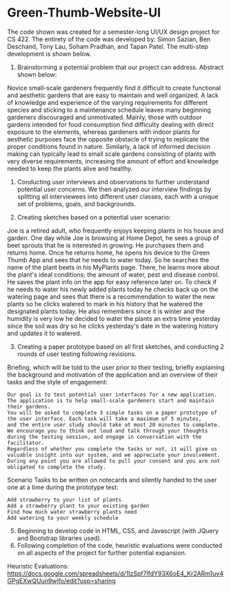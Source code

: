 # Green-Thumb-Website-UI
The code shown was created for a semester-long UI/UX design project for CS 422.
The entirety of the code was developed by: Simon Sazian, Ben Deschand, Tony Lau, Soham Pradhan, and Tapan Patel.
The multi-step development is shown below.

1) Brainstorming a potential problem that our project can address. Abstract shown below:
  
  Novice small-scale gardeners frequently find it difficult to create functional and aesthetic gardens that are easy to maintain and well organized.
  A lack of knowledge and experience of the varying requirements for different species and sticking to a maintenance schedule leaves many beginning gardeners 
  discouraged and unmotivated. Mainly, those with outdoor gardens intended for food consumption find difficulty dealing with direct exposure to the elements, 
  whereas gardeners with indoor plants for aesthetic purposes face the opposite obstacle of trying to replicate the proper conditions found in nature. 
  Similarly, a lack of informed decision making can typically lead to small scale gardens consisting of plants with very diverse requirements, increasing the 
  amount of effort and knowledge needed to keep the plants alive and healthy.

1) Conducting user interviews and observations to further understand potential user concerns.
   We then analyzed our interview findings by splitting all interviewees into different user classes, each with a unique set of problems, goals, and backgrounds.
   
2) Creating sketches based on a potential user scenario:

  Joe is a retired adult, who frequently enjoys keeping plants in his house and garden. One day while Joe is browsing at Home Depot, he sees a group of 
  beet sprouts that he is interested in growing. He purchases them and returns home. Once he returns home, he opens his device to the Green Thumb App and 
  sees that he needs to water today. So he searches the name of the plant beets in his MyPlants page. There, he learns more about the plant's ideal conditions; 
  the amount of water, pest and disease control. He saves the plant info on the app for easy reference later on. To check if he needs to water his newly added 
  plants today he checks back up on the watering page and sees that there is a recommendation to water the new plants so he clicks watered to mark in his history 
  that he watered the designated plants today.  He also remembers since it is winter and the humidity is very low he decided to water the plants an extra time 
  yesterday since the soil was dry so he clicks yesterday's date in the watering history and updates it to watered.

3) Creating a paper prototype based on all first sketches, and conducting 2 rounds of user testing following revisions.
  
  Briefing, which will be told to the user prior to their testing, briefly explaining the background and motivation of the 
  application and an overview of their tasks and the style of engagement:

    Our goal is to test potential user interfaces for a new application.
    The application is to help small-scale gardeners start and maintain their gardens.
    You will be asked to complete 3 simple tasks on a paper prototype of the user interface. Each task will take a maximum of 5 minutes, 
    and the entire user study should take at most 20 minutes to complete.
    We encourage you to think out loud and talk through your thoughts during the testing session, and engage in conversation with the facilitator.
    Regardless of whether you complete the tasks or not, it will give us valuable insight into our system, and we appreciate your involvement.
    During any point you are allowed to pull your consent and you are not obligated to complete the study.
  
  Scenario Tasks to be written on notecards and silently handed to the user one at a time during the prototype test:

    Add strawberry to your list of plants
    Add a strawberry plant to your existing garden
    Find how much water strawberry plants need
    Add watering to your weekly schedule

5) Beginning to develop code in HTML, CSS, and Javascript (with JQuery and Bootstrap libraries used).
6) Following completion of the code, heuristic evaluations were conducted on all aspects of the project for further potential expansion.

Heuristic Evaluations: https://docs.google.com/spreadsheets/d/1IzSpf7lfdY93X6oE4_Kr2ARm1uv4GPgEXwQUun9wjfo/edit?usp=sharing
